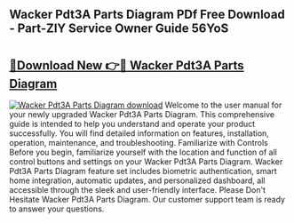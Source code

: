 ## Wacker Pdt3A Parts Diagram PDf Free Download - Part-ZIY Service Owner Guide 56YoS

# <h2><a href="http://dfmyqh6.blite.top/?on=Wacker+Pdt3A+Parts+Diagram">🔗Download New 👉🔴 Wacker Pdt3A Parts Diagram</a></h2>

[![Wacker Pdt3A Parts Diagram download](https://i.imgur.com/lujVjoI.png)](http://dfmyqh6.blite.top/?on=Wacker+Pdt3A+Parts+Diagram)
Welcome to the user manual for your newly upgraded Wacker Pdt3A Parts Diagram. This comprehensive guide is intended to help you understand and operate your product successfully. You will find detailed information on features, installation, operation, maintenance, and troubleshooting. Familiarize with Controls Before you begin, familiarize yourself with the location and function of all control buttons and settings on your Wacker Pdt3A Parts Diagram. Wacker Pdt3A Parts Diagram feature set includes biometric authentication, smart home integration, automatic updates, and personalized dashboard, all accessible through the sleek and user-friendly interface. Please Don't Hesitate Wacker Pdt3A Parts Diagram. Our customer support team is ready to answer your questions.
